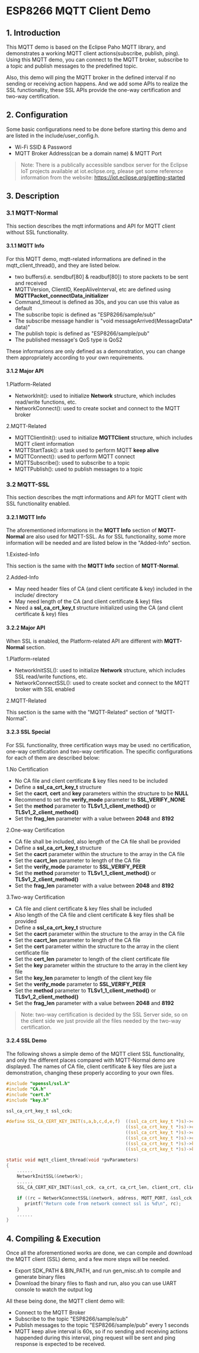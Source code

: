 # ESP8266 MQTT Client Demo

## 1. Introduction

This MQTT demo is based on the Eclipse Paho MQTT library, and demonstrates a working MQTT client actions(subscribe, publish, ping). Using this MQTT demo, you can connect to the MQTT broker, subscribe to a topic and publish messages to the predefined topic.

Also, this demo will ping the MQTT broker in the defined interval if no sending or receiving action happens. And we add some APIs to realize the SSL functionality, these SSL APIs provide the one-way certification and two-way certification.

## 2. Configuration

Some basic configurations need to be done before starting this demo and are listed in the include/user_config.h.

* Wi-Fi SSID & Password
* MQTT Broker Address(can be a domain name) & MQTT Port
>Note: There is a publically accessible sandbox server for the Eclipse IoT projects available at iot.eclipse.org, please get some reference information from the website: https://iot.eclipse.org/getting-started

## 3. Description

### 3.1 MQTT-Normal

This section describes the mqtt informations and API for MQTT client without SSL functionality.

#### 3.1.1 MQTT Info

For this MQTT demo, mqtt-related informations are defined in the mqtt_client_thread(), and they are listed below.

* two buffers(i.e. sendbuf[80] & readbuf[80]) to store packets to be sent and received
* MQTTVersion, ClientID, KeepAliveInterval, etc are defined using **MQTTPacket_connectData_initializer**
* Command_timeout is defined as 30s, and you can use this value as default
* The subscribe topic is defined as "ESP8266/sample/sub"
* The subscribe message handler is "void messageArrived(MessageData* data)"
* The publish topic is defined as "ESP8266/sample/pub"
* The published message's QoS type is QoS2

These informarions are only defined as a demonstration, you can change them appropriately according to your own requirements.

#### 3.1.2 Major API

1.Platform-Related

* NetworkInit(): used to initialize **Network** structure, which includes read/write functions, etc.
* NetworkConnect(): used to create socket and connect to the MQTT broker

2.MQTT-Related

* MQTTClientInit(): used to initialize **MQTTClient** structure, which includes MQTT client information
* MQTTStartTask(): a task used to perform MQTT **keep alive**
* MQTTConnect(): used to perform MQTT connect
* MQTTSubscribe(): used to subscribe to a topic
* MQTTPublish(): used to publish messages to a topic

### 3.2 MQTT-SSL

This section describes the mqtt informations and API for MQTT client with SSL functionality enabled.

#### 3.2.1 MQTT Info

The aforementioned informations in the **MQTT Info** section of **MQTT-Normal** are also used for MQTT-SSL. As for SSL functionality, some more information will be needed and are listed below in the "Added-Info" section.

1.Existed-Info

This section is the same with the **MQTT Info** section of **MQTT-Normal**.

2.Added-Info

* May need header files of CA (and client certificate & key) included in the include/ directory
* May need length of the CA (and client certificate & key) files
* Need a **ssl_ca_crt_key_t** structure initialized using the CA (and client certificate & key) files

#### 3.2.2 Major API

When SSL is enabled, the Platform-related API are different with **MQTT-Normal** section.

1.Platform-related

* NetworkInitSSL(): used to initialize **Network** structure, which includes SSL read/write functions, etc.
* NetworkConnectSSL(): used to create socket and connect to the MQTT broker with SSL enabled

2.MQTT-Related

This section is the same with the "MQTT-Related" section of "MQTT-Normal".

#### 3.2.3 SSL Special

For SSL functionality, three certification ways may be used: no certification, one-way certification and two-way certification. The specific configurations for each of them are described below:

1.No Certification

* No CA file and client certificate & key files need to be included
* Define a **ssl_ca_crt_key_t** structure
* Set the **cacrt**, **cert** and **key** parameters within the structure to be **NULL**
* Recommend to set the **verify_mode** parameter to **SSL_VERIFY_NONE**
* Set the **method** parameter to **TLSv1_1_client_method()** or **TLSv1_2_client_method()**
* Set the **frag_len** parameter with a value between **2048** and **8192**

2.One-way Certification

* CA file shall be included, also length of the CA file shall be provided
* Define a **ssl_ca_crt_key_t** structure
* Set the **cacrt** parameter within the structure to the array in the CA file
* Set the **cacrt_len** parameter to length of the CA file
* Set the **verify_mode** parameter to **SSL_VERIFY_PEER**
* Set the **method** parameter to **TLSv1_1_client_method()** or **TLSv1_2_client_method()**
* Set the **frag_len** parameter with a value between **2048** and **8192**

3.Two-way Certification

* CA file and client certificate & key files shall be included
* Also length of the CA file and client certificate & key files shall be provided
* Define a **ssl_ca_crt_key_t** structure
* Set the **cacrt** parameter within the structure to the array in the CA file
* Set the **cacrt_len** parameter to length of the CA file
* Set the **cert** parameter within the structure to the array in the client certificate file
* Set the **cert_len** parameter to length of the client certificate file
* Set the **key** parameter within the structure to the array in the client key file
* Set the **key_len** parameter to length of the client key file
* Set the **verify_mode** parameter to **SSL_VERIFY_PEER**
* Set the **method** parameter to **TLSv1_1_client_method()** or **TLSv1_2_client_method()**
* Set the **frag_len** parameter with a value between **2048** and **8192**

>Note: two-way certification is decided by the SSL Server side, so on the client side we just provide all the files needed by the two-way certification.

#### 3.2.4 SSL Demo

The following shows a simple demo of the MQTT client SSL functionality, and only the different places compared with MQTT-Normal demo are displayed. The names of CA file, client certificate & key files are just a demonstration, changing these properly according to your own files.

```c
#include "openssl/ssl.h"
#include "CA.h"
#include "cert.h"
#include "key.h"

ssl_ca_crt_key_t ssl_cck;

#define SSL_CA_CERT_KEY_INIT(s,a,b,c,d,e,f)  ((ssl_ca_crt_key_t *)s)->cacrt = a;\
                                             ((ssl_ca_crt_key_t *)s)->cacrt_len = b;\
                                             ((ssl_ca_crt_key_t *)s)->cert = c;\
                                             ((ssl_ca_crt_key_t *)s)->cert_len = d;\
                                             ((ssl_ca_crt_key_t *)s)->key = e;\
                                             ((ssl_ca_crt_key_t *)s)->key_len = f;

static void mqtt_client_thread(void *pvParameters)
{
    ......
    NetworkInitSSL(&network);
    ......
    SSL_CA_CERT_KEY_INIT(&ssl_cck, ca_crt, ca_crt_len, client_crt, client_crt_len, client_key, client_key_len);

    if ((rc = NetworkConnectSSL(&network, address, MQTT_PORT, &ssl_cck, TLSv1_1_client_method(), SSL_VERIFY_NONE, 8192)) != 1) {
       printf("Return code from network connect ssl is %d\n", rc);
    }
    ......
}
```

## 4. Compiling & Execution

Once all the aforementioned works are done, we can compile and download the MQTT client (SSL) demo, and a few more steps will be needed.

* Export SDK_PATH & BIN_PATH, and run gen_misc.sh to compile and generate binary files
* Download the binary files to flash and run, also you can use UART console to watch the output log

All these being done, the MQTT client demo will:

* Connect to the MQTT Broker
* Subscribe to the topic "ESP8266/sample/sub"
* Publish messages to the topic "ESP8266/sample/pub" every 1 seconds
* MQTT keep alive interval is 60s, so if no sending and receiving actions happended during this interval, ping request will be sent and ping response is expected to be received.